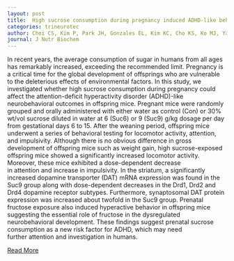 ```yaml
---
layout: post
title:  High sucrose consumption during pregnancy induced ADHD-like behavioral phenotypes in mice offspring.
categories: trineurotec
author: Choi CS, Kim P, Park JH, Gonzales EL, Kim KC, Cho KS, Ko MJ, Yang SM, Seung H, Han SH, Ryu JH, Cheong JH, Shin CY
journal: J Nutr Biochem
---
```


In recent years, the average consumption of sugar in humans from all ages has remarkably increased,
exceeding the recommended limit. Pregnancy is a critical time for the global development of offsprings who are vulnerable to the deleterious effects of environmental factors. In this study, we investigated whether high sucrose consumption during pregnancy could affect the attention-deficit hyperactivity disorder (ADHD)-like neurobehavioral outcomes in offspring mice. Pregnant mice were randomly grouped and orally administered with either water as control (Con) or 30% wt/vol sucrose diluted in water at 6 (Suc6) or 9 (Suc9) g/kg dosage per day from gestational days 6 to 15. After the weaning period, offspring mice underwent a series of behavioral testing for locomotor activity, attention, and impulsivity. Although there is no obvious difference in gross development of offspring mice such as weight gain, high sucrose-exposed offspring mice showed a significantly increased locomotor activity. Moreover, these mice exhibited a dose-dependent decrease in attention and increase in impulsivity. In the striatum, a significantly increased dopamine transporter (DAT) mRNA expression was found in the Suc9 group along with dose-dependent decreases in the Drd1, Drd2 and Drd4 dopamine receptor subtypes. Furthermore, synaptosomal DAT protein expression was increased about twofold in the Suc9 group. Prenatal fructose exposure also induced hyperactive behavior in offspring mice suggesting the essential role of fructose in the dysregulated neurobehavioral development. These findings suggest prenatal sucrose consumption as a new risk factor for ADHD, which may need further attention and investigation in humans.


[Read More](https://www.ncbi.nlm.nih.gov/pubmed/26452319)
